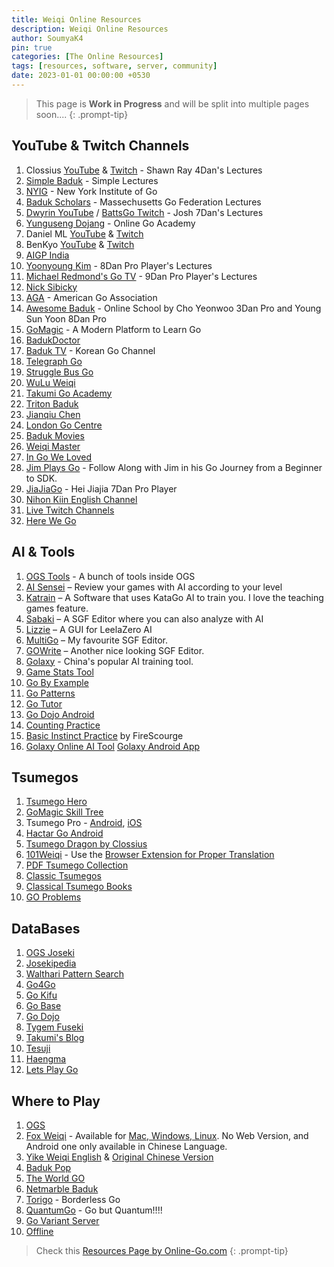 ```yaml
---
title: Weiqi Online Resources
description: Weiqi Online Resources
author: SoumyaK4
pin: true
categories: [The Online Resources]
tags: [resources, software, server, community]
date: 2023-01-01 00:00:00 +0530
---
```


> This page is **Work in Progress** and will be split into multiple pages soon....
{: .prompt-tip}

## YouTube & Twitch Channels

1. Clossius <a href="https://www.youtube.com/user/clossius" target="_blank">YouTube</a> & <a href="https://www.twitch.tv/clossius" target="_blank">Twitch</a> - Shawn Ray 4Dan's Lectures
2. <a href="https://www.youtube.com/@simplebaduk/" target="_blank">Simple Baduk</a> - Simple Lectures
3. <a href="https://www.youtube.com/channel/UCMp-4uv1jfVa0dXkZv3qQYA" target="_blank">NYIG</a> - New York Institute of
Go
4. <a href="https://www.youtube.com/@BadukScholars" target="_blank">Baduk Scholars</a> - Massechusetts Go Federation
Lectures
5. <a href="https://www.youtube.com/user/dwyrin" target="_blank">Dwyrin YouTube</a> / <a href="https://www.twitch.tv/battsgo" target="_blank">BattsGo Twitch</a> - Josh 7Dan's Lectures
6. <a href="https://www.youtube.com/user/YungusengDojang/" target="_blank">Yunguseng Dojang</a> - Online Go Academy
7. Daniel ML <a href="https://www.youtube.com/user/danielml01/" target="_blank">YouTube</a> & <a href="https://www.twitch.tv/danielml001" target="_blank">Twitch</a>
8. BenKyo <a href="https://www.youtube.com/channel/UCsH0N8Hc4e4AXTnZt8Hg6fQ/" target="_blank">YouTube</a> & <a href="https://www.twitch.tv/benkyobaduk" target="_blank">Twitch</a>
9. <a href="https://www.youtube.com/@aigpindia" target="_blank">AIGP India</a>
10. <a href="https://www.youtube.com/channel/UCyCA2PZzqsFlQifmSmWqe-w/" target="_blank">Yoonyoung Kim</a> - 8Dan Pro Player's Lectures
11. <a href="https://www.youtube.com/channel/UCRJyagla1B5cxIfR4i2LdgA" target="_blank">Michael Redmond's Go TV</a> -
9Dan Pro Player's Lectures
12. <a href="https://www.youtube.com/user/nicksibicky" target="_blank">Nick Sibicky</a>
13. <a href="https://www.youtube.com/user/USGOWeb" target="_blank">AGA</a> - American Go Association
14. <a href="https://www.youtube.com/channel/UCA-ydBDPv0iYxcj5rTWDPDg" target="_blank">Awesome Baduk</a> - Online School
by Cho Yeonwoo 3Dan Pro and Young Sun Yoon 8Dan Pro
15. <a href="https://www.youtube.com/@GoMagic" target="_blank">GoMagic</a> - A Modern Platform to Learn Go
16. <a href="https://www.youtube.com/@BadukDoctor" target="_blank">BadukDoctor</a>
17. <a href="https://www.youtube.com/@baduk_tv" target="_blank">Baduk TV</a> - Korean Go Channel
18. <a href="https://www.twitch.tv/telegraphgo" target="_blank">Telegraph Go</a>
19. <a href="https://www.twitch.tv/strugglebusgo" target="_blank">Struggle Bus Go</a>
20. <a href="https://www.youtube.com/@wuluweiqi/" target="_blank">WuLu Weiqi</a>
21. <a href="https://www.youtube.com/@TakumiGoAcademy" target="_blank">Takumi Go Academy</a>
22. <a href="https://www.youtube.com/@TritonBaduk" target="_blank">Triton Baduk</a>
23. <a href="https://www.youtube.com/c/jianqiuchen/featured" target="_blank">Jianqiu Chen</a>
24. <a href="https://youtube.com/@londongocentre" target="_blank">London Go Centre</a>
25. <a href="https://www.youtube.com/@badukmovies" target="_blank">Baduk Movies</a>
26. <a href="https://www.youtube.com/@Weiqimaster/playlists" target="_blank">Weiqi Master</a>
27. <a href="https://www.youtube.com/@InGoWeLoved/playlists" target="_blank">In Go We Loved</a>
28. <a href="https://www.youtube.com/@JimPlaysGo/playlists" target="_blank">Jim Plays Go</a> - Follow Along with Jim in his Go Journey from a Beginner to SDK.
29. <a href="https://www.youtube.com/@jiajiago" target="_blank">JiaJiaGo</a> - Hei Jiajia 7Dan Pro Player
30. <a href="https://www.youtube.com/@nihonkiingochannelforovers8076" target="_blank">Nihon Kiin English Channel</a>
31. <a href="https://www.twitch.tv/directory/category/go-1" target="_blank">Live Twitch Channels</a>
32. <a href="https://www.youtube.com/@herewegameofgo" target="_blank">Here We Go</a>


## AI & Tools

1. <a href="https://online-go.com/learn-to-play-go" target="_blank">OGS Tools</a> - A bunch of tools inside OGS
2. <a href="https://ai-sensei.com/" target="_blank">AI Sensei</a> – Review your games with AI according to your level
3. <a href="https://github.com/sanderland/katrain/releases/latest" target="_blank">Katrain</a> – A Software that uses KataGo AI to train you. I love the teaching games feature.
4. <a href="https://sabaki.yichuanshen.de/" target="_blank">Sabaki</a> – A SGF Editor where you can also analyze with AI
5. <a href="https://github.com/featurecat/lizzie/releases/latest" target="_blank">Lizzie</a> – A GUI for LeelaZero AI
6. <a href="https://en.freedownloadmanager.org/Windows-PC/MultiGo-FREE.html" target="_blank">MultiGo</a> – My favourite SGF Editor.
7. <a href="https://gowrite.net/" target="_blank">GOWrite</a> – Another nice looking SGF Editor.
8. <a href="https://www.19x19.com/engine/index" target="_blank">Golaxy</a> - China's popular AI training tool.
9. <a href="https://avavt.github.io/gotstats/" target="_blank">Game Stats Tool</a>
10. <a href="https://gobyexample.uk/" target="_blank">Go By Example</a>
11. <a href="https://gopatterns.uk/" target="_blank">Go Patterns</a>
12. <a href="https://www.learngo.co.uk/GoTutor/Tutor.php" target="_blank">Go Tutor</a>
13. <a href="https://play.google.com/store/apps/details?id=pl.happydroid.goess" target="_blank">Go Dojo Android</a>
14. <a href="https://count.4tc.xyz/" target="_blank">Counting Practice</a>
15. <a href="https://online-go.com/review/1005264" target="_blank">Basic Instinct Practice</a> by FireScourge
16. <a href="https://19x19.com/engine/index" target="_blank">Golaxy Online AI Tool</a> <a href="https://play.google.com/store/apps/details?id=com.golaxy.mobile&hl=en_IN" target="_blank">Golaxy Android App</a>

## Tsumegos

1. <a href="https://tsumego-hero.com/" target="_blank">Tsumego Hero</a>
2. <a href="https://gomagic.org/go-problems/" target="_blank">GoMagic Skill Tree</a>
3. Tsumego Pro - <a href="https://play.google.com/store/apps/details?id=net.lrstudios.android.tsumego_workshop&hl=en&gl=US" target="_blank">Android</a>, <a href="https://apps.apple.com/us/app/tsumego-pro-go-problems/id892041876" target="_blank">iOS</a>
4. <a href="https://play.google.com/store/apps/details?id=net.gowrite.hactarLite" target="_blank">Hactar Go Android</a>
5. <a href="https://tsumegodragon.com/home" target="_blank">Tsumego Dragon by Clossius</a>
6. <a href="https://www.101weiqi.com/">101Weiqi</a> - Use the <a href="https://www.google.com/search?q=101weiqi+localizer&oq=101weiqi+loca&gs_lcrp=EgZjaHJvbWUqCggCEAAYgAQYogQyBggAEEUYOTIKCAEQABiABBiiBDIKCAIQABiABBiiBDIKCAMQABiABBiiBDIGCAQQRRg80gEINTQ3OGowajeoAgCwAgA&sourceid=chrome&ie=UTF-8" target="_blank"> Browser Extension for Proper Translation</a>
7. <a href="https://tsumego.tasuki.org/" target="_blank">PDF Tsumego Collection</a>
8. <a href="https://www.u-go.net/classic/" target="_blank">Classic Tsumegos</a>
9. <a href="https://senseis.xmp.net/?ClassicalGoProblemBooks" target="_blank">Classical Tsumego Books</a>
10. <a href="https://goproblems.com/" target="_blank">GO Problems</a>

## DataBases

1. <a href="https://online-go.com/joseki" target="_blank">OGS Joseki</a>
2. <a href="https://www.josekipedia.com/" target="_blank">Josekipedia</a>
3. <a href="https://ps.waltheri.net/" target="_blank">Walthari Pattern Search</a>
4. <a href="https://www.go4go.net/" target="_blank">Go4Go</a>
5. <a href="https://gokifu.com/index.php" target="_blank">Go Kifu</a>
6. <a href="https://gobase.org/" target="_blank">Go Base</a>
7. <a href="https://play.google.com/store/apps/details?id=pl.happydroid.goess&hl=en&gl=US" target="_blank">Go Dojo</a>
8. <a href="https://tygem.fuseki.info/" target="_blank">Tygem Fuseki</a>
9. <a href="https://www.1200igosharing.blog/en/blog" target="_blank"> Takumi's Blog</a>
10. <a href="https://tesuji.uk/index1.php" target="_blank">Tesuji</a>
11. <a href="https://haengma.uk/index1.php" target="_blank">Haengma</a>
12. <a href="https://letsplaygo.com/" target="_blank">Lets Play Go</a>
<!-- 9. Ahq Go -->

## Where to Play

1. <a href="https://online-go.com/" target="_blank">OGS</a>
2. <a href="https://www.foxwq.com/" target="_blank">Fox Weiqi</a> - Available for <a href="https://openfoxwq.github.io/" target="_blank"> Mac, Windows, Linux</a>. No Web Version, and Android one only available in Chinese Language.
3. <a href="https://yikewq.web.app/" target="_blank">Yike Weiqi English</a> & <a href="https://home.yikeweiqi.com/" target="_blank">Original Chinese Version</a>
4. <a href="https://badukpop.com">Baduk Pop</a>
5. <a href="https://www.google.com/search?q=the+world+go+baduk+app&oq=the+world+go+baduk+app&gs_lcrp=EgZjaHJvbWUyBggAEEUYOTIHCAEQIRigATIHCAIQIRigATIHCAMQIRigAdIBCDUxNzVqMWo0qAIAsAIB&sourceid=chrome&ie=UTF-8"
    target="_blank">The World GO</a>
6. <a href="https://baduk.netmarble.net/" target="_blank">Netmarble Baduk</a>
7. <a href="https://torigo.io/" target="_blank">Torigo</a> - Borderless Go
8. <a href="https://quantumgo.net/" target="_blank">QuantumGo</a> - Go but Quantum!!!!
9. <a href="https://go.kahv.io/" target="_blank">Go Variant Server</a>
10. <a href="https://baduk.club/map/" target="_blank">Offline</a>

> Check this <a href="https://online-go.com/docs/other-go-resources" target="_blank">Resources Page by Online-Go.com</a>
{: .prompt-tip}

